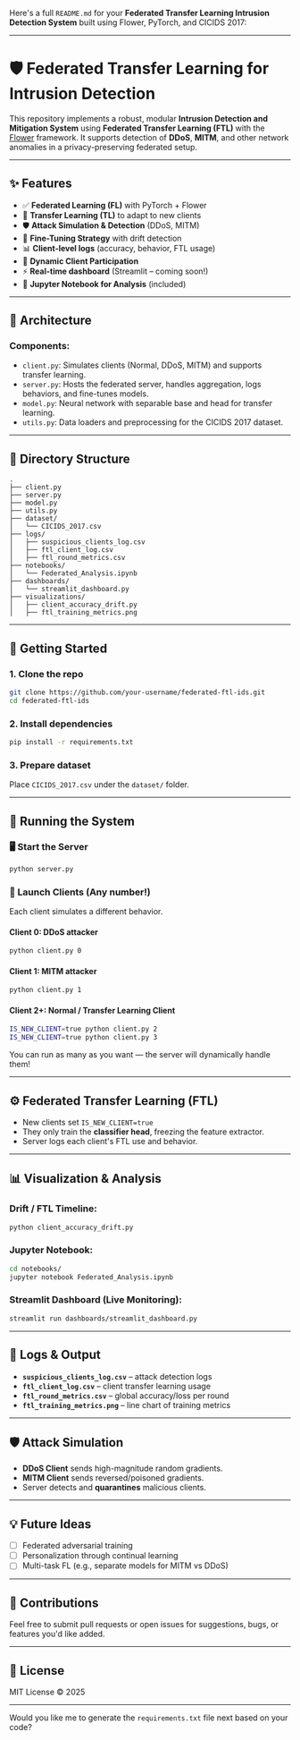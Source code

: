 Here's a full `README.md` for your **Federated Transfer Learning Intrusion Detection System** built using Flower, PyTorch, and CICIDS 2017:

---

# 🛡️ Federated Transfer Learning for Intrusion Detection

This repository implements a robust, modular **Intrusion Detection and Mitigation System** using **Federated Transfer Learning (FTL)** with the [Flower](https://flower.dev/) framework. It supports detection of **DDoS**, **MITM**, and other network anomalies in a privacy-preserving federated setup.

---

## ✨ Features

- ✅ **Federated Learning (FL)** with PyTorch + Flower
- 🧠 **Transfer Learning (TL)** to adapt to new clients
- 🛡️ **Attack Simulation & Detection** (DDoS, MITM)
- 🔁 **Fine-Tuning Strategy** with drift detection
- 📊 **Client-level logs** (accuracy, behavior, FTL usage)
- 🧩 **Dynamic Client Participation**
- ⚡ **Real-time dashboard** (Streamlit – coming soon!)
- 📓 **Jupyter Notebook for Analysis** (included)

---

## 🧠 Architecture

### Components:
- `client.py`: Simulates clients (Normal, DDoS, MITM) and supports transfer learning.
- `server.py`: Hosts the federated server, handles aggregation, logs behaviors, and fine-tunes models.
- `model.py`: Neural network with separable base and head for transfer learning.
- `utils.py`: Data loaders and preprocessing for the CICIDS 2017 dataset.

---

## 📂 Directory Structure

```
.
├── client.py
├── server.py
├── model.py
├── utils.py
├── dataset/
│   └── CICIDS_2017.csv
├── logs/
│   ├── suspicious_clients_log.csv
│   ├── ftl_client_log.csv
│   ├── ftl_round_metrics.csv
├── notebooks/
│   └── Federated_Analysis.ipynb
├── dashboards/
│   └── streamlit_dashboard.py
├── visualizations/
│   ├── client_accuracy_drift.py
│   ├── ftl_training_metrics.png
```

---

## 🚀 Getting Started

### 1. Clone the repo
```bash
git clone https://github.com/your-username/federated-ftl-ids.git
cd federated-ftl-ids
```

### 2. Install dependencies
```bash
pip install -r requirements.txt
```

### 3. Prepare dataset
Place `CICIDS_2017.csv` under the `dataset/` folder.

---

## 🧪 Running the System

### 🖥️ Start the Server
```bash
python server.py
```

### 👥 Launch Clients (Any number!)
Each client simulates a different behavior.

#### Client 0: DDoS attacker
```bash
python client.py 0
```

#### Client 1: MITM attacker
```bash
python client.py 1
```

#### Client 2+: Normal / Transfer Learning Client
```bash
IS_NEW_CLIENT=true python client.py 2
IS_NEW_CLIENT=true python client.py 3
```

You can run as many as you want — the server will dynamically handle them!

---

## ⚙️ Federated Transfer Learning (FTL)

- New clients set `IS_NEW_CLIENT=true`
- They only train the **classifier head**, freezing the feature extractor.
- Server logs each client's FTL use and behavior.

---

## 📊 Visualization & Analysis

### Drift / FTL Timeline:
```bash
python client_accuracy_drift.py
```

### Jupyter Notebook:
```bash
cd notebooks/
jupyter notebook Federated_Analysis.ipynb
```

### Streamlit Dashboard (Live Monitoring):
```bash
streamlit run dashboards/streamlit_dashboard.py
```

---

## 📁 Logs & Output

- **`suspicious_clients_log.csv`** – attack detection logs
- **`ftl_client_log.csv`** – client transfer learning usage
- **`ftl_round_metrics.csv`** – global accuracy/loss per round
- **`ftl_training_metrics.png`** – line chart of training metrics

---

## 🛡️ Attack Simulation

- **DDoS Client** sends high-magnitude random gradients.
- **MITM Client** sends reversed/poisoned gradients.
- Server detects and **quarantines** malicious clients.

---

## 💡 Future Ideas

- [ ] Federated adversarial training
- [ ] Personalization through continual learning
- [ ] Multi-task FL (e.g., separate models for MITM vs DDoS)

---

## 🤝 Contributions

Feel free to submit pull requests or open issues for suggestions, bugs, or features you'd like added.

---

## 📜 License

MIT License © 2025

---

Would you like me to generate the `requirements.txt` file next based on your code?

